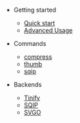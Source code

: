 
* Getting started
  * [Quick start](quickstart.md)
  * [Advanced Usage](advanced.md)

* Commands
  * [compress](command_compress.md)
  * [thumb](command_thumb.md)
  * [sqip](command_sqip.md)

* Backends
  * [Tinify](backend_tinify.md)
  * [SQIP](backend_sqip.md)
  * [SVGO](backend_svgo.md)
